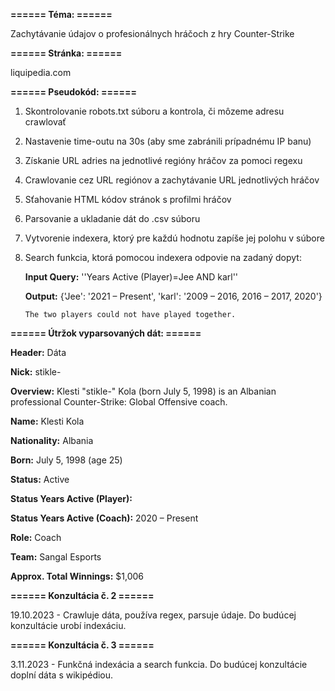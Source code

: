 **====== Téma: ======**

Zachytávanie údajov o profesionálnych hráčoch z hry Counter-Strike 

**====== Stránka: ======**

liquipedia.com 

**====== Pseudokód: ======**
1. Skontrolovanie robots.txt súboru a kontrola, či môzeme adresu crawlovať

2. Nastavenie time-outu na 30s (aby sme zabránili prípadnému IP banu)

3. Získanie URL adries na jednotlivé regióny hráčov za pomoci regexu

4. Crawlovanie cez URL regiónov a zachytávanie URL jednotlivých hráčov

5. Sťahovanie HTML kódov stránok s profilmi hráčov

6. Parsovanie a ukladanie dát do .csv súboru

7. Vytvorenie indexera, ktorý pre každú hodnotu zapíše jej polohu v súbore

8. Search funkcia, ktorá pomocou indexera odpovie na zadaný dopyt:

      **Input Query:** ''Years Active (Player)=Jee AND karl''


      **Output:** {'Jee': '2021 – Present', 'karl': '2009 – 2016, 2016 – 2017, 2020'}

       The two players could not have played together.

**====== Útržok vyparsovaných dát: ======**

**Header:** Dáta

**Nick:** stikle-

**Overview:** Klesti "stikle-" Kola (born July 5, 1998) is an Albanian professional Counter-Strike: Global Offensive coach.

**Name:** Klesti Kola

**Nationality:** Albania

**Born:** July  5, 1998 (age 25)

**Status:** Active

**Status Years Active (Player):** 

**Status Years Active (Coach):** 2020 – Present

**Role:** Coach	

**Team:** Sangal Esports

**Approx. Total Winnings:**	$1,006

**====== Konzultácia č. 2 ======**

19.10.2023 - Crawluje dáta, používa regex, parsuje údaje. Do budúcej konzultácie urobí indexáciu.

**====== Konzultácia č. 3 ======**

3.11.2023 - Funkčná indexácia a search funkcia. Do budúcej konzultácie doplní dáta s wikipédiou. 
